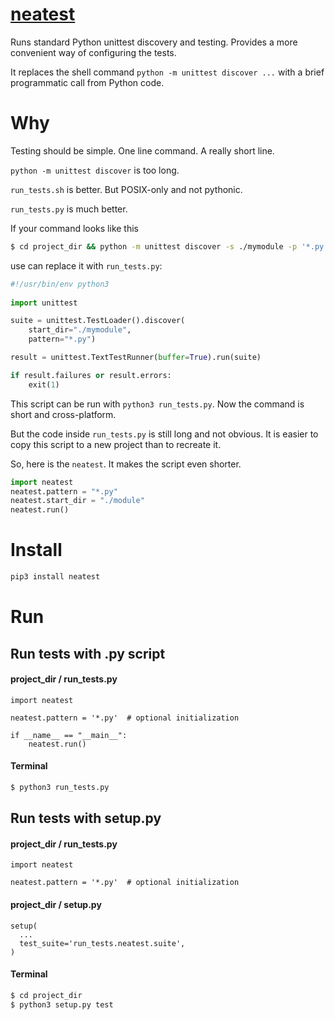 # [neatest](https://github.com/rtmigo/neatest_py)
Runs standard Python unittest discovery and testing. Provides a more convenient way of configuring
the tests. 

It replaces the shell command `python -m unittest discover ...`  with a brief programmatic call from Python code.

# Why

Testing should be simple. One line command. A really short line.

`python -m unittest discover` is too long. 

`run_tests.sh` is better. But POSIX-only and not pythonic.

`run_tests.py` is much better.

If your command looks like this

``` bash 
$ cd project_dir && python -m unittest discover -s ./mymodule -p '*.py' --buffer
```

use can replace it with `run_tests.py`:

``` python
#!/usr/bin/env python3
 
import unittest

suite = unittest.TestLoader().discover(
    start_dir="./mymodule",
    pattern="*.py")

result = unittest.TextTestRunner(buffer=True).run(suite)

if result.failures or result.errors:
    exit(1)
```

This script can be run with `python3 run_tests.py`. Now the command is short and cross-platform. 

But the code inside `run_tests.py` is still long and not obvious. It is easier 
to copy this script to a new project than to recreate it.

So, here is the `neatest`. It makes the script even shorter.

```python
import neatest
neatest.pattern = "*.py"
neatest.start_dir = "./module"
neatest.run()
```

# Install

``` bash
pip3 install neatest
```

# Run

## Run tests with .py script

#### project_dir / run_tests.py

``` python3
import neatest

neatest.pattern = '*.py'  # optional initialization

if __name__ == "__main__":
    neatest.run()
```

#### Terminal

``` bash
$ python3 run_tests.py
```


## Run tests with setup.py

#### project_dir / run_tests.py

``` python3
import neatest

neatest.pattern = '*.py'  # optional initialization
```

#### project_dir / setup.py

``` python3 
setup(
  ...
  test_suite='run_tests.neatest.suite',
)
```

#### Terminal

``` bash
$ cd project_dir
$ python3 setup.py test
```

